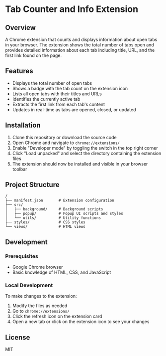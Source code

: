 # Tab Counter and Info Extension

## Overview

A Chrome extension that counts and displays information about open tabs in your browser. The extension shows the total number of tabs open and provides detailed information about each tab including title, URL, and the first link found on the page.

## Features

- Displays the total number of open tabs
- Shows a badge with the tab count on the extension icon
- Lists all open tabs with their titles and URLs
- Identifies the currently active tab
- Extracts the first link from each tab's content
- Updates in real-time as tabs are opened, closed, or updated

## Installation

1. Clone this repository or download the source code
2. Open Chrome and navigate to `chrome://extensions/`
3. Enable "Developer mode" by toggling the switch in the top right corner
4. Click "Load unpacked" and select the directory containing the extension files
5. The extension should now be installed and visible in your browser toolbar

## Project Structure

```
/
├── manifest.json       # Extension configuration
├── src/
│   ├── background/     # Background scripts
│   ├── popup/          # Popup UI scripts and styles
│   └── utils/          # Utility functions
├── styles/             # CSS styles
└── views/              # HTML views
```

## Development

### Prerequisites

- Google Chrome browser
- Basic knowledge of HTML, CSS, and JavaScript

### Local Development

To make changes to the extension:

1. Modify the files as needed
2. Go to `chrome://extensions/`
3. Click the refresh icon on the extension card
4. Open a new tab or click on the extension icon to see your changes

## License

MIT
